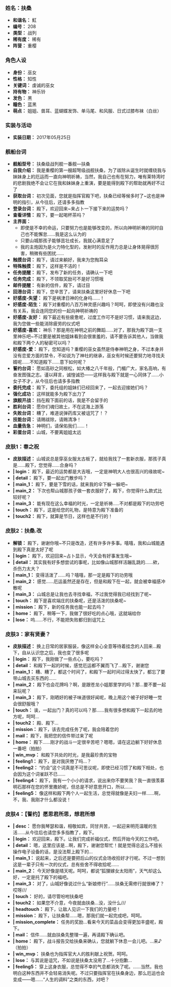 ### 姓名：扶桑
* **和谐名：** 魟
* **编号：** 208
* **类型：** 战列
* **稀有度：** 稀有
* **阵营：** 重樱


### 角色人设
* **身份：** 巫女
* **性格：** 知性
* **关键词：** 虔诚的巫女
* **持有物：** 神乐铃
* **发色：** 黑
* **瞳色：** 蓝黑
* **萌点：** 姐姐、兽耳、蓝蝴蝶发饰、单马尾、和风服、日式过膝布袜（白丝）


### 实装与活动
* **实装日期：** 2017年05月25日


### 舰船台词
* **舰船型号：** 扶桑级战列舰一番舰—扶桑
* **自我介绍：** 我是重樱的第一艘超弩级战舰扶桑，为了祓除从诞生时就缠绕我与妹妹身上的厄运而一直向神明祈祷，当然，我自己也有在努力，唯有莱特湾时的悲剧我绝不会让它在我和妹妹身上重演，要是能得到殿下的帮助就再好不过了
* **获取台词：** 初次见面，您就是指挥官殿下吧，扶桑已经等候多时了~这也是神明的指引，从今往后，还请多多指教
* **登录台词：** 殿下，欢迎回来~来占卜一下接下来的运势吗？
* **查看详情：** 殿下，要一起喝杯茶吗？
* **主界面：**
  * 即使是不幸的命运，只要努力也是能够改变的，所以向神明祈祷的同时自己也不能懈怠……我是这么认为的
  * 只要山城那孩子能够茁壮成长，我就心满意足了
  * 我的主炮因为是火力特化型的，发射时的反作用力总是让身体晃得很厉害，稍微有些困扰……
* **触摸台词：** 殿下，请过来躺好，我来为您掏耳朵
* **特殊触摸：** 殿下，这样是不洁的！
* **任务提醒：** 殿下，发布了新的任务，请确认一下吧
* **任务完成：** 殿下，不领取奖励可不是好习惯哦
* **邮件提醒：** 有新的信件，殿下，请过目
* **回港台词：** 殿下，您辛苦了，请来扶桑这里好好休息一下吧
* **好感度-失望：** 殿下是祸津日神的化身吗……！
* **好感度-陌生：** 殿下对重樱的八百万神灵感兴趣吗？呵呵，即使没有兴趣也没有关系，我会连同您的份一起向神明祈祷的
* **好感度-友好：** 殿下最近有些疲惫呢，过度工作可不是好习惯，请来我这边，我为您做一些能消除疲劳的仪式吧
* **好感度-喜欢：** 神乐？那是用在神明之前的舞蹈……对了，那我为殿下跳一支里神乐吧~不过要是被其他姐妹看到会很害羞的，请不要告诉其他人，当做我和殿下两个人的秘密可以吗？
* **好感度-爱：** 殿下，您知道吗？重樱的巫女虽然是侍奉神明之身，不过本身并没有恋爱方面的禁令，不如说为了神社的继承，巫女有时候还要努力地寻找夫婿呢……不知道殿下……意下如何呢？
* **誓约台词：** 愿如高砂之同根松，如大椿之八千年般，门楣广大，家名高响，有奋发图强之志。谨以拜言，诚惶诚恐——这样我与殿下就是一心同体了……小女子不才，从今往后也请多多指教
* **委托完成：** 殿下，委托组的姐妹们已经回来了，一起去迎接她们吗？
* **强化成功：** 这样就能多为殿下出力了
* **旗舰开战：** 挡在殿下面前的话，我是不会留手的
* **胜利台词：** 愿你们魂归故土，不在这海上游荡
* **失败台词：** 糟了，难道说弹药库又被诅咒了！？
* **技能台词：** 请赐祓除，请赐清净！
* **血量告急：** 神明们，请保佑我们……！
* **彩蛋台词：** 山城，不要离姐姐太远


### 皮肤1：春之祝
* **皮肤描述：** 山城说总是穿巫女服太古板了，就给我找了一套新衣服，那孩子真是……殿下，您觉得……合身吗？
* **| login：** 殿下，最近的运势都是大吉哦，一定是神明大人也很高兴的缘故呢~
* **| detail：** 殿下，要一起出门散步吗？
* **| main_1：** 殿下，要是下雪的话，就来我的伞下躲一躲吧~
* **| main_2：** 下次也帮山城那孩子做一套衣服好了，殿下，你觉得什么款式比较好呢？
* **| main_3：** 能有现在这么幸福的时光，一定是祈祷…..不对都是殿下的功劳吧
* **| touch：** 殿下，这是给您的礼物，是特意为殿下准备的
* **| touch2：** 殿下，就算是节日，这样也是不行的！


### 皮肤2：扶桑.改
* **解锁：** 殿下，谢谢你哦~不只是改造，还有许多许多事。嘻嘻，我和山城能遇到殿下真是太好了呢
* **| login：** 殿下，欢迎回来~占卜显示，今天会有好事发生哦~
* **| detail：** 其实我有好多想尝试的事呢，比如像山城那样活蹦乱跳的……欸，杀伤力太大？
* **| main_1：** 变得活泼了……吗？嘻嘻，那一定是殿下的功劳哦
* **| main_2：** 感觉……厄运虽然还是存在，但是和殿下在一起，就会被幸福感冲散呢
* **| main_3：** 山城总是让我也去寻找幸福，不过我觉得我已经找到了呢~
* **| touch：** 殿下是喜欢端庄的扶桑呢，还是活泼的扶桑呢~
* **| mission：** 殿下，新的任务我也能一起去吗？
* **| home：** 殿下，稍等一下，我做了很好吃的点心哦，这就端给你
* **| lose：** 呜……不行，不能把失败都归到诅咒上


### 皮肤3：家有贤妻？
* **皮肤描述：** 换上日常的居家服装，像这样全心全意等待着挂念的人回来…殿下，自从认识您之后，我也变了很多呢
* **| login：** 殿下，我刚做了一些点心，要吃吗？
* **| detail：** 和殿下一起的时候，感觉厄运都不翼而飞了…殿下，谢谢您
* **| main_1：** 糟、糟了，都这个时间了，和殿下一起时间过得太快了，都忘了要带山城去买东西的……
* **| main_2：** 殿下也会花牌吗？啊，是跟苍龙小姐那里学的吗？那…要不要一起来玩呢？
* **| main_3：** 殿下，刚晒好的被子味道很好闻呢，晚上用这个被子好好睡一觉会很舒服哦？
* **| touch：** 诶，一起出门？真的可以吗？那……我有很多想和殿下一起去的地方呢，呵呵…
* **| touch2：** 殿、殿下…
* **| mission：** 殿下，该去完成任务了呢，我会陪着您的
* **| mail：** 殿下，我把您的信件带过来了呢
* **| home：** 殿下……刚才的战斗一定很辛苦吧？嗯嗯，请在这边躺下好好休息一番吧（拍拍）
* **| win_mvp：** 和殿下共处的时光，是我最珍贵的宝物
* **| feeling1：** 殿下，是对我厌倦了吗…？
* **| feeling2：** “约会”这个词真是不可思议呢，即使已经习惯了和殿下相处，也会因为这个词雀跃不已……
* **| feeling4：** 殿下，我有一个小小的请求，说出来你不要笑我？我一直很羡慕明石那样在您的怀里撒娇呢，但总是不好意思开口，所以……
* **| feeling5：** 像这样和殿下两个人一起生活，总觉得就像是夫妇一样……啊，不，我、我刚才什么都没说！


### 皮肤4：【誓约】愿思君所思，想君所想
* **| desc：** 愿你我琴瑟和谐，相敬如宾，同甘共苦，一起迎来明亮温暖的生活……从今往后也请您多多指教了，殿下。
* **| login：** 欢迎回来，殿下。让我们完成祈福仪式，然后开始今天的工作吧。
* **| detail：** 嗯，这里应该是…啊，殿下，谢谢您帮忙！就是觉得总这么不擅长操作电子设备的话，是没法帮上殿下的…
* **| main_1：** 说起来，之后还是要把后山的仪式会场收拾好才行呢。不过一想到这是一辈子只有一次的仪式，总有些舍不得收拾呢……
* **| main_2：** 今天好像是晴天呢。呵呵，都说“狐狸嫁女太阳雨”，天气却这么好，一定是托了殿下的福吧。
* **| main_3：** 对了，山城好像说过什么“新娘修行”……扶桑无需修行就很棒了？哎呀///
* **| touch：** 好的，请尽管吩咐扶桑吧
* **| touch2：** 如果您不介意，今夜就由扶桑…没，没什么///
* **| headtouch：** 殿下，让敌人见识一下我们的力量吧！
* **| mission：** 殿下，让扶桑帮……嗯，那我们就一起完成吧，呵呵。
* **| mission_complete：** 任务的奖励…看来今天的菜品会变得更加丰盛呢，殿下。
* **| mail：** 信件……就由扶桑先整理一遍，再请殿下确认吧。
* **| home：** 殿下，战斗报告交给扶桑来确认，您就躺下休息一会儿吧。…来♪（拍拍）
* **| win_mvp：** 扶桑也为指挥官大人的胜利献上祝贺。呵呵。
* **| lose：** 与其说是诅咒，不如说是扶桑太没用了…十分抱歉…
* **| feeling5：** 穿上这身衣服，总觉得不幸的气息都消失了呢。……当然，我也明白这种东西并不会轻易消失呢。不过只要指挥官在扶桑身边，那么厄运也会变成——嗯……“人生的调料”之类的东西，对吧？
